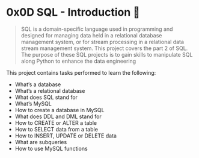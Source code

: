 # 0x0D SQL - Introduction :snake:

> SQL is a domain-specific language used in programming and designed for managing data held in a relational database management system, or for stream processing in a relational data stream management system. This project covers the part 2 of SQL. The purpose of these SQL projects is to gain skills to manipulate SQL along Python to enhance the data engineering

This project contains tasks performed to learn the following:
  
* What’s a database
* What’s a relational database
* What does SQL stand for
* What’s MySQL
* How to create a database in MySQL
* What does DDL and DML stand for
* How to CREATE or ALTER a table
* How to SELECT data from a table
* How to INSERT, UPDATE or DELETE data
* What are subqueries
* How to use MySQL functions
